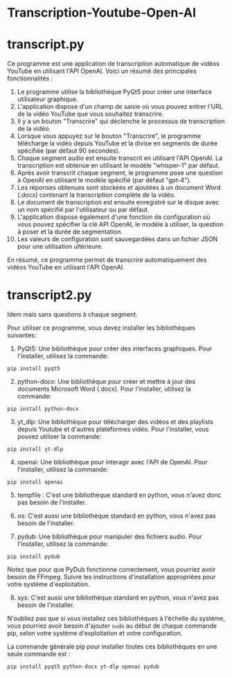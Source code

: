 # Transcription-Youtube-Open-AI

# transcript.py
Ce programme est une application de transcription automatique de vidéos YouTube en utilisant l'API OpenAI. Voici un résumé des principales fonctionnalités :

1. Le programme utilise la bibliothèque PyQt5 pour créer une interface utilisateur graphique.
2. L'application dispose d'un champ de saisie où vous pouvez entrer l'URL de la vidéo YouTube que vous souhaitez transcrire.
3. Il y a un bouton "Transcrire" qui déclenche le processus de transcription de la vidéo.
4. Lorsque vous appuyez sur le bouton "Transcrire", le programme télécharge la vidéo depuis YouTube et la divise en segments de durée spécifiée (par défaut 90 secondes).
5. Chaque segment audio est ensuite transcrit en utilisant l'API OpenAI. La transcription est obtenue en utilisant le modèle "whisper-1" par défaut.
6. Après avoir transcrit chaque segment, le programme pose une question à OpenAI en utilisant le modèle spécifié (par défaut "gpt-4").
7. Les réponses obtenues sont stockées et ajoutées à un document Word (.docx) contenant la transcription complète de la vidéo.
8. Le document de transcription est ensuite enregistré sur le disque avec un nom spécifié par l'utilisateur ou par défaut.
9. L'application dispose également d'une fonction de configuration où vous pouvez spécifier la clé API OpenAI, le modèle à utiliser, la question à poser et la durée de segmentation.
10. Les valeurs de configuration sont sauvegardées dans un fichier JSON pour une utilisation ultérieure.

En résumé, ce programme permet de transcrire automatiquement des vidéos YouTube en utilisant l'API OpenAI.

# transcript2.py
Idem mais sans questions à chaque segment.


Pour utiliser ce programme, vous devez installer les bibliothèques suivantes:

1. PyQt5: Une bibliothèque pour créer des interfaces graphiques. Pour l'installer, utilisez la commande:
```
pip install pyqt5
```
2. python-docx: Une bibliothèque pour créer et mettre à jour des documents Microsoft Word (.docx). Pour l'installer, utilisez la commande:
```
pip install python-docx
```
3. yt_dlp: Une bibliothèque pour télécharger des vidéos et des playlists depuis Youtube et d'autres plateformes vidéo. Pour l'installer, vous pouvez utiliser la commande:
```
pip install yt-dlp
```
4. openai: Une bibliothèque pour interagir avec l'API de OpenAI. Pour l'installer, utilisez la commande:
```
pip install openai
```
5. tempfile : C'est une bibliothèque standard en python, vous n'avez donc pas besoin de l'installer.

6. os: C'est aussi une bibliothèque standard en python, vous n'avez pas besoin de l'installer.

7. pydub: Une bibliothèque pour manipuler des fichiers audio. Pour l'installer, utilisez la commande:
```
pip install pydub
```
Notez que pour que PyDub fonctionne correctement, vous pourriez avoir besoin de FFmpeg. Suivre les instructions d'installation appropriées pour votre système d'exploitation. 

8. sys: C'est aussi une bibliothèque standard en python, vous n'avez pas besoin de l'installer.

N'oubliez pas que si vous installez ces bibliothèques à l'échelle du système, vous pourriez avoir besoin d'ajouter `sudo` au début de chaque commande pip, selon votre système d'exploitation et votre configuration.


La commande générale pip pour installer toutes ces bibliothèques en une seule commande est : 
```
pip install pyqt5 python-docx yt-dlp openai pydub
```
